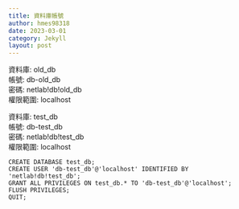 ```yaml
---
title: 資料庫帳號
author: hmes98318
date: 2023-03-01
category: Jekyll
layout: post
---
```


資料庫: old_db  
帳號: db-old_db  
密碼: netlab!db!old_db  
權限範圍: localhost  

資料庫: test_db  
帳號: db-test_db  
密碼: netlab!db!test_db  
權限範圍: localhost  




```
CREATE DATABASE test_db;
CREATE USER 'db-test_db'@'localhost' IDENTIFIED BY 'netlab!db!test_db';
GRANT ALL PRIVILEGES ON test_db.* TO 'db-test_db'@'localhost';
FLUSH PRIVILEGES;
QUIT;
```